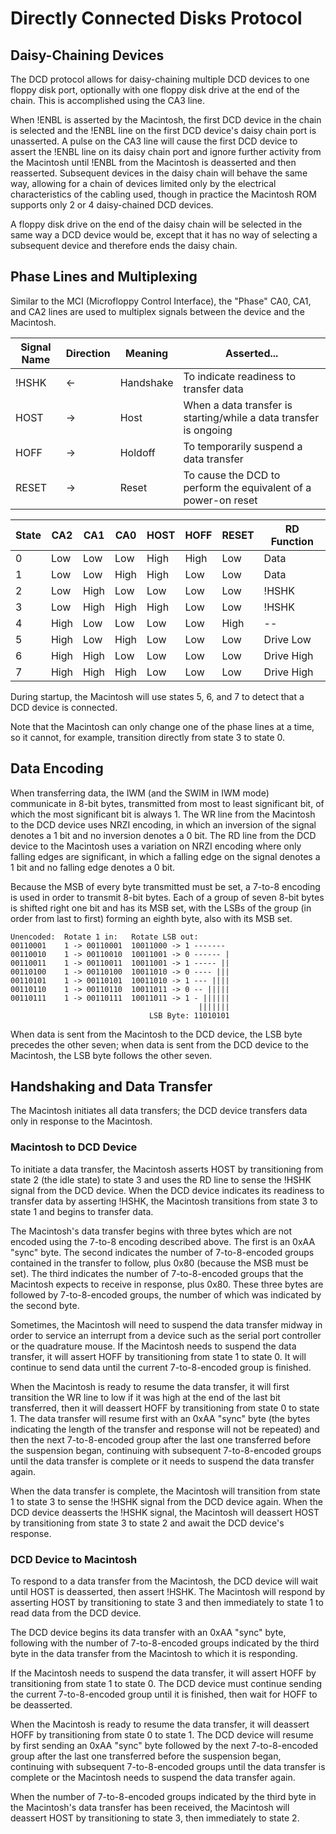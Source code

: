 # Directly Connected Disks Protocol

## Daisy-Chaining Devices

The DCD protocol allows for daisy-chaining multiple DCD devices to one floppy disk port, optionally with one floppy disk drive at the end of the chain.  This is accomplished using the CA3 line.

When !ENBL is asserted by the Macintosh, the first DCD device in the chain is selected and the !ENBL line on the first DCD device's daisy chain port is unasserted.  A pulse on the CA3 line will cause the first DCD device to assert the !ENBL line on its daisy chain port and ignore further activity from the Macintosh until !ENBL from the Macintosh is deasserted and then reasserted.  Subsequent devices in the daisy chain will behave the same way, allowing for a chain of devices limited only by the electrical characteristics of the cabling used, though in practice the Macintosh ROM supports only 2 or 4 daisy-chained DCD devices.

A floppy disk drive on the end of the daisy chain will be selected in the same way a DCD device would be, except that it has no way of selecting a subsequent device and therefore ends the daisy chain.

## Phase Lines and Multiplexing

Similar to the MCI (Microfloppy Control Interface), the "Phase" CA0, CA1, and CA2 lines are used to multiplex signals between the device and the Macintosh.

| Signal Name | Direction | Meaning   | Asserted...                                                       |
| ----------- | --------- | --------- | ----------------------------------------------------------------- |
| !HSHK       | <-        | Handshake | To indicate readiness to transfer data                            |
| HOST        | ->        | Host      | When a data transfer is starting/while a data transfer is ongoing |
| HOFF        | ->        | Holdoff   | To temporarily suspend a data transfer                            |
| RESET       | ->        | Reset     | To cause the DCD to perform the equivalent of a power-on reset    |

| State | CA2  | CA1  | CA0  | HOST | HOFF | RESET | RD Function |
| ----- | ---- | ---- | ---- | ---- | ---- | ----- | ----------- |
| 0     | Low  | Low  | Low  | High | High | Low   | Data        |
| 1     | Low  | Low  | High | High | Low  | Low   | Data        |
| 2     | Low  | High | Low  | Low  | Low  | Low   | !HSHK       |
| 3     | Low  | High | High | High | Low  | Low   | !HSHK       |
| 4     | High | Low  | Low  | Low  | Low  | High  | --          |
| 5     | High | Low  | High | Low  | Low  | Low   | Drive Low   |
| 6     | High | High | Low  | Low  | Low  | Low   | Drive High  |
| 7     | High | High | High | Low  | Low  | Low   | Drive High  |

During startup, the Macintosh will use states 5, 6, and 7 to detect that a DCD device is connected.

Note that the Macintosh can only change one of the phase lines at a time, so it cannot, for example, transition directly from state 3 to state 0.

## Data Encoding

When transferring data, the IWM (and the SWIM in IWM mode) communicate in 8-bit bytes, transmitted from most to least significant bit, of which the most significant bit is always 1.  The WR line from the Macintosh to the DCD device uses NRZI encoding, in which an inversion of the signal denotes a 1 bit and no inversion denotes a 0 bit.  The RD line from the DCD device to the Macintosh uses a variation on NRZI encoding where only falling edges are significant, in which a falling edge on the signal denotes a 1 bit and no falling edge denotes a 0 bit.

Because the MSB of every byte transmitted must be set, a 7-to-8 encoding is used in order to transmit 8-bit bytes.  Each of a group of seven 8-bit bytes is shifted right one bit and has its MSB set, with the LSBs of the group (in order from last to first) forming an eighth byte, also with its MSB set.

```
Unencoded:  Rotate 1 in:   Rotate LSB out:
00110001    1 -> 00110001  10011000 -> 1 -------
00110010    1 -> 00110010  10011001 -> 0 ------ |
00110011    1 -> 00110011  10011001 -> 1 ----- ||
00110100    1 -> 00110100  10011010 -> 0 ---- |||
00110101    1 -> 00110101  10011010 -> 1 --- ||||
00110110    1 -> 00110110  10011011 -> 0 -- |||||
00110111    1 -> 00110111  10011011 -> 1 - ||||||
                                          |||||||
                               LSB Byte: 11010101
```

When data is sent from the Macintosh to the DCD device, the LSB byte precedes the other seven; when data is sent from the DCD device to the Macintosh, the LSB byte follows the other seven.

## Handshaking and Data Transfer

The Macintosh initiates all data transfers; the DCD device transfers data only in response to the Macintosh.

### Macintosh to DCD Device

To initiate a data transfer, the Macintosh asserts HOST by transitioning from state 2 (the idle state) to state 3 and uses the RD line to sense the !HSHK signal from the DCD device.  When the DCD device indicates its readiness to transfer data by asserting !HSHK, the Macintosh transitions from state 3 to state 1 and begins to transfer data.

The Macintosh's data transfer begins with three bytes which are not encoded using the 7-to-8 encoding described above.  The first is an 0xAA "sync" byte.  The second indicates the number of 7-to-8-encoded groups contained in the transfer to follow, plus 0x80 (because the MSB must be set).  The third indicates the number of 7-to-8-encoded groups that the Macintosh expects to receive in response, plus 0x80.  These three bytes are followed by 7-to-8-encoded groups, the number of which was indicated by the second byte.

Sometimes, the Macintosh will need to suspend the data transfer midway in order to service an interrupt from a device such as the serial port controller or the quadrature mouse.  If the Macintosh needs to suspend the data transfer, it will assert HOFF by transitioning from state 1 to state 0.  It will continue to send data until the current 7-to-8-encoded group is finished.

When the Macintosh is ready to resume the data transfer, it will first transition the WR line to low if it was high at the end of the last bit transferred, then it will deassert HOFF by transitioning from state 0 to state 1.  The data transfer will resume first with an 0xAA "sync" byte (the bytes indicating the length of the transfer and response will not be repeated) and then the next 7-to-8-encoded group after the last one transferred before the suspension began, continuing with subsequent 7-to-8-encoded groups until the data transfer is complete or it needs to suspend the data transfer again.

When the data transfer is complete, the Macintosh will transition from state 1 to state 3 to sense the !HSHK signal from the DCD device again.  When the DCD device deasserts the !HSHK signal, the Macintosh will deassert HOST by transitioning from state 3 to state 2 and await the DCD device's response.

### DCD Device to Macintosh

To respond to a data transfer from the Macintosh, the DCD device will wait until HOST is deasserted, then assert !HSHK.  The Macintosh will respond by asserting HOST by transitioning to state 3 and then immediately to state 1 to read data from the DCD device.

The DCD device begins its data transfer with an 0xAA "sync" byte, following with the number of 7-to-8-encoded groups indicated by the third byte in the data transfer from the Macintosh to which it is responding.

If the Macintosh needs to suspend the data transfer, it will assert HOFF by transitioning from state 1 to state 0.  The DCD device must continue sending the current 7-to-8-encoded group until it is finished, then wait for HOFF to be deasserted.

When the Macintosh is ready to resume the data transfer, it will deassert HOFF by transitioning from state 0 to state 1.  The DCD device will resume by first sending an 0xAA "sync" byte followed by the next 7-to-8-encoded group after the last one transferred before the suspension began, continuing with subsequent 7-to-8-encoded groups until the data transfer is complete or the Macintosh needs to suspend the data transfer again.

When the number of 7-to-8-encoded groups indicated by the third byte in the Macintosh's data transfer has been received, the Macintosh will deassert HOST by transitioning to state 3, then immediately to state 2.
